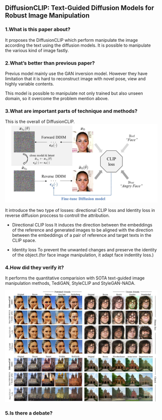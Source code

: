 ## DiffusionCLIP: Text-Guided Diffusion Models for Robust Image Manipulation

### 1.What is this paper about?

It proposes the DiffusionCLIP which perform manipulate the image according the text using the diffusion models.
It is possible to manipulate the various kind of image fastly.


### 2.What’s better than previous paper?

Previus model mainly use the GAN inversion model. However they have limitation that it is hard to reconstruct image with novel pose, view and highly variable contents.

This model is possible to manipulate not only trained but also unseen domain, so it overcome the problem mention above.

### 3.What are important parts of technique and methods?

This is the overall of DiffusionCLIP.
![model](../../img/DiffusionCLIP_model.jpg) 

It introduce the two type of losses: directional CLIP loss and Identity loss in reverse diffusion proccess to controll the attribution.
- Directional CLIP loss
It induces the direction between the embeddings of the reference and generated images to be aligned with the direction between the embeddings of a pair of reference and target texts in the CLIP space.

- Identity loss
To prevent the unwanted changes and preserve the identity of the object.(for face image manipulation, it adapt face indentity loss.)

### 4.How did they verify it?

It performs the quantitative comparision with SOTA text-guided image manipulation methods, TediGAN, StyleCLIP and StyleGAN-NADA.

![result](../../img/DiffusionCLIP_result.jpg)

### 5.Is there a debate?
